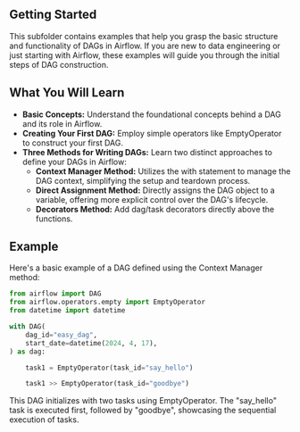 ## Getting Started

This subfolder contains examples that help you grasp the basic structure and functionality of DAGs in Airflow. If you are new to data engineering or just starting with Airflow, these examples will guide you through the initial steps of DAG construction.

## What You Will Learn

- **Basic Concepts:** Understand the foundational concepts behind a DAG and its role in Airflow.
- **Creating Your First DAG:** Employ simple operators like EmptyOperator to construct your first DAG.
- **Three Methods for Writing DAGs:** Learn two distinct approaches to define your DAGs in Airflow:
    - **Context Manager Method:** Utilizes the with statement to manage the DAG context, simplifying the setup and teardown process.
    - **Direct Assignment Method:** Directly assigns the DAG object to a variable, offering more explicit control over the DAG's lifecycle.
    - **Decorators Method:** Add dag/task decorators directly above the functions.

## Example

Here's a basic example of a DAG defined using the Context Manager method:

```python
from airflow import DAG
from airflow.operators.empty import EmptyOperator
from datetime import datetime

with DAG(
    dag_id="easy_dag",
    start_date=datetime(2024, 4, 17),
) as dag:

    task1 = EmptyOperator(task_id="say_hello")

    task1 >> EmptyOperator(task_id="goodbye")
```

This DAG initializes with two tasks using EmptyOperator. The "say_hello" task is executed first, followed by "goodbye", showcasing the sequential execution of tasks.